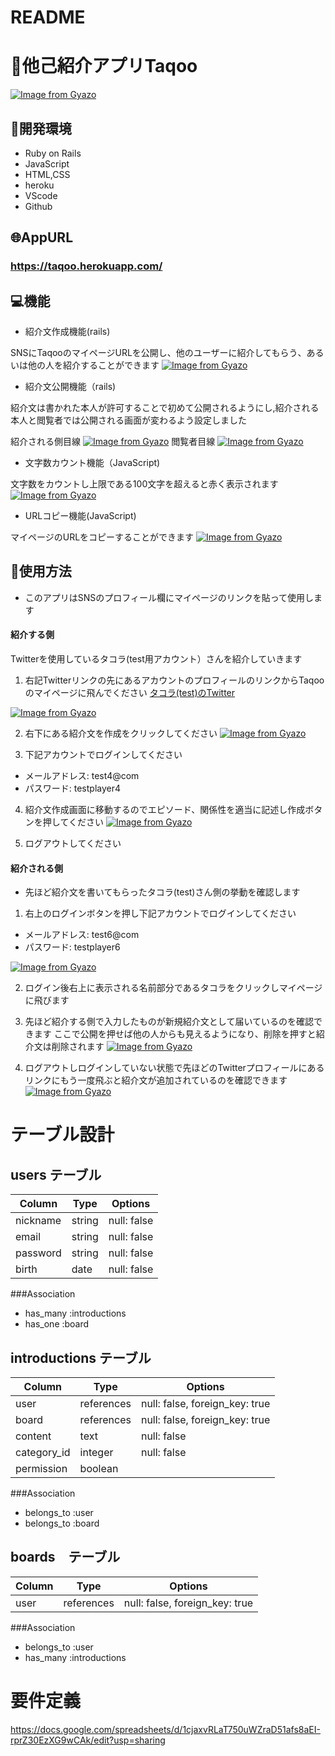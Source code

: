 # README

# :information_desk_person:他己紹介アプリTaqoo

[![Image from Gyazo](https://i.gyazo.com/3f802e8c3f6e2979c1b50b2a31613177.gif)](https://gyazo.com/3f802e8c3f6e2979c1b50b2a31613177)

## :file_folder:開発環境
<ul>
 <li>Ruby on Rails</li>
 <li>JavaScript</li>
 <li>HTML,CSS</li>
 <li>heroku</li>
 <li>VScode</li>
 <li>Github</li>
</ul>

## :globe_with_meridians:AppURL
### https://taqoo.herokuapp.com/

## :computer:機能
 * 紹介文作成機能(rails)
 
 SNSにTaqooのマイページURLを公開し、他のユーザーに紹介してもらう、あるいは他の人を紹介することができます
 [![Image from Gyazo](https://i.gyazo.com/deb6cb3d78ee71cdea6ccaefc5c5c29f.png)](https://gyazo.com/deb6cb3d78ee71cdea6ccaefc5c5c29f)
 
 * 紹介文公開機能（rails)
 
 紹介文は書かれた本人が許可することで初めて公開されるようにし,紹介される本人と閲覧者では公開される画面が変わるよう設定しました
 
 紹介される側目線
  [![Image from Gyazo](https://i.gyazo.com/ccdc11a0d1ccf0032ef02ccabbdf967a.png)](https://gyazo.com/ccdc11a0d1ccf0032ef02ccabbdf967a) 
 閲覧者目線
  [![Image from Gyazo](https://i.gyazo.com/f770e63f79907cb3a1068426e8277b16.png)](https://gyazo.com/f770e63f79907cb3a1068426e8277b16)
 
 * 文字数カウント機能（JavaScript)
 
 文字数をカウントし上限である100文字を超えると赤く表示されます
  [![Image from Gyazo](https://i.gyazo.com/f53fa4b7db195db21a5488c430fe3d11.gif)](https://gyazo.com/f53fa4b7db195db21a5488c430fe3d11)
  
 * URLコピー機能(JavaScript)
 
 マイページのURLをコピーすることができます
 [![Image from Gyazo](https://i.gyazo.com/b20c92a646e3d17ed27698d96d8d0fdd.gif)](https://gyazo.com/b20c92a646e3d17ed27698d96d8d0fdd)
## :memo:使用方法

* このアプリはSNSのプロフィール欄にマイページのリンクを貼って使用します

#### 紹介する側
Twitterを使用しているタコラ(test用アカウント）さんを紹介していきます
 1. 右記Twitterリンクの先にあるアカウントのプロフィールのリンクからTaqooのマイページに飛んでください
 [タコラ(test)のTwitter](https://twitter.com/test49743817/status/1314156123251826688?s=21)
 
 [![Image from Gyazo](https://i.gyazo.com/ad62005e3914526f42af18a192212df6.png)](https://gyazo.com/ad62005e3914526f42af18a192212df6)
 
 2. 右下にある紹介文を作成をクリックしてください
 [![Image from Gyazo](https://i.gyazo.com/7806e805ac7cab48489fba3577f03dcc.png)](https://gyazo.com/7806e805ac7cab48489fba3577f03dcc)
 
 3. 下記アカウントでログインしてください
 <ul>
  <li>メールアドレス: test4@com</li>
  <li>パスワード: testplayer4</li>
 </ul>
 
 4. 紹介文作成画面に移動するのでエピソード、関係性を適当に記述し作成ボタンを押してください
[![Image from Gyazo](https://i.gyazo.com/d4c03aed313137176cbbe85258a80e6a.gif)](https://gyazo.com/d4c03aed313137176cbbe85258a80e6a)
 
 5. ログアウトしてください
 
 #### 紹介される側
  * 先ほど紹介文を書いてもらったタコラ(test)さん側の挙動を確認します
1. 右上のログインボタンを押し下記アカウントでログインしてください
 <ul>
  <li>メールアドレス: test6@com</li>
  <li>パスワード: testplayer6</li>
 </ul>
 
 [![Image from Gyazo](https://i.gyazo.com/7fe18d5da73bd95f144d9fa7c7e260a6.png)](https://gyazo.com/7fe18d5da73bd95f144d9fa7c7e260a6)
 
 2. ログイン後右上に表示される名前部分であるタコラをクリックしマイページに飛びます
 
 3. 先ほど紹介する側で入力したものが新規紹介文として届いているのを確認できます
    ここで公開を押せば他の人からも見えるようになり、削除を押すと紹介文は削除されます
    [![Image from Gyazo](https://i.gyazo.com/f3a6933d250860bc92b283fdd63ba4e3.gif)](https://gyazo.com/f3a6933d250860bc92b283fdd63ba4e3)
 
 4. ログアウトしログインしていない状態で先ほどのTwitterプロフィールにあるリンクにもう一度飛ぶと紹介文が追加されているのを確認できます
[![Image from Gyazo](https://i.gyazo.com/649095f85e7d0186f7cc474f45ea1dc7.png)](https://gyazo.com/649095f85e7d0186f7cc474f45ea1dc7)

# テーブル設計
 
## users テーブル

| Column        | Type | Options   |
|---------------|------|-----------|
| nickname      |string|null: false|
| email         |string|null: false|
| password      |string|null: false|
| birth         |date  |null: false|


###Association
- has_many :introductions
- has_one :board

## introductions テーブル

| Column     | Type   |  Options   |
|------------|--------|------------|
| user       |references|null: false, foreign_key: true |
| board      |references|null: false, foreign_key: true |
| content    |text    | null: false|
| category_id   |integer | null: false|
| permission  |boolean | 


###Association
- belongs_to :user
- belongs_to :board


## boards　テーブル

| Column     | Type    |   Options    |
|------------|---------|--------------|
| user       |references|null: false, foreign_key: true  |

###Association
- belongs_to :user
- has_many :introductions

# 要件定義
https://docs.google.com/spreadsheets/d/1cjaxvRLaT750uWZraD51afs8aEI-rprZ30EzXG9wCAk/edit?usp=sharing
